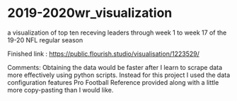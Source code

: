 # 2019-2020wr_visualization
a visualization of top ten receving leaders through week 1 to week 17 of the 19-20 NFL regular season

Finished link : https://public.flourish.studio/visualisation/1223529/

Comments: Obtaining the data would be faster after I learn to scrape data more effectively using python scripts. Instead for this project I used the data configuration features Pro Football Reference provided along with a little more copy-pasting than I would like.
